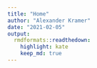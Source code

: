 ```yaml
---
title: "Home"
author: "Alexander Kramer"
date: "2021-02-05"
output:
  rmdformats::readthedown:
    highlight: kate
    keep_md: true
---
```








